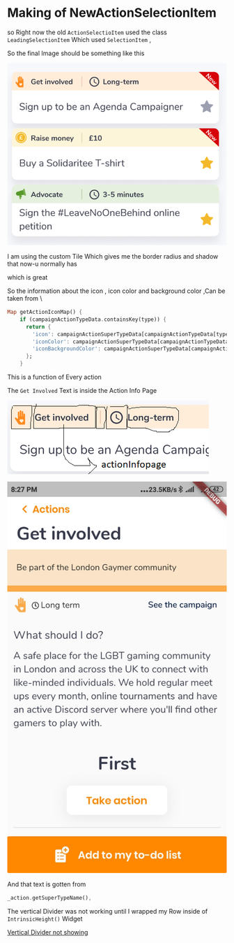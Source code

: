 # Making of NewActionSelectionItem

so Right now the old `ActionSelectioItem` used the class `LeadingSelectionItem` Which used `SelectionItem` , 

So the final Image should be something like this 

![Making%20of%20NewActionSelectionItem%20527cd153fee6442eae67d7b34f0456ad/Favourites.png](Making%20of%20NewActionSelectionItem%20527cd153fee6442eae67d7b34f0456ad/Favourites.png)

I am using the custom Tile Which gives me the border radius and shadow that now-u normally has 

which is great 

So the information about the icon , icon color and background color ,Can be taken from \

```dart
Map getActionIconMap() {
    if (campaignActionTypeData.containsKey(type)) {
      return {
        'icon': campaignActionSuperTypeData[campaignActionTypeData[type]['type']]['icon'],
        'iconColor': campaignActionSuperTypeData[campaignActionTypeData[type]['type']]['iconColor'],
        'iconBackgroundColor': campaignActionSuperTypeData[campaignActionTypeData[type]['type']]['iconBackgroundColor'],
      };
    }
```

This is a function of Every action 

The `Get Involved` Text is inside the Action Info Page 

![Making%20of%20NewActionSelectionItem%20527cd153fee6442eae67d7b34f0456ad/Untitled.png](Making%20of%20NewActionSelectionItem%20527cd153fee6442eae67d7b34f0456ad/Untitled.png)

![Making%20of%20NewActionSelectionItem%20527cd153fee6442eae67d7b34f0456ad/Screenshot_2020-11-06-20-27-56-218_com.nowu.app.jpg](Making%20of%20NewActionSelectionItem%20527cd153fee6442eae67d7b34f0456ad/Screenshot_2020-11-06-20-27-56-218_com.nowu.app.jpg)

And that text is gotten from 

```dart
_action.getSuperTypeName(),
```

The vertical Divider was not working until I wrapped my Row inside of `IntrinsicHeight()` Widget 

[Vertical Divider not showing](https://stackoverflow.com/questions/59960153/vertical-divider-not-showing)